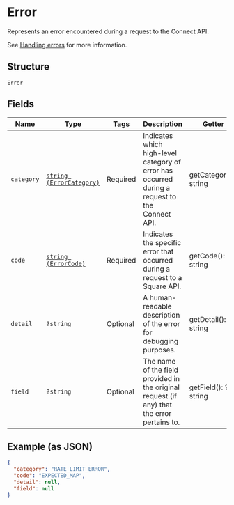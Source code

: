 
# Error

Represents an error encountered during a request to the Connect API.

See [Handling errors](https://developer.squareup.com/docs/build-basics/handling-errors) for more information.

## Structure

`Error`

## Fields

| Name | Type | Tags | Description | Getter | Setter |
|  --- | --- | --- | --- | --- | --- |
| `category` | [`string (ErrorCategory)`](../../doc/models/error-category.md) | Required | Indicates which high-level category of error has occurred during a<br>request to the Connect API. | getCategory(): string | setCategory(string category): void |
| `code` | [`string (ErrorCode)`](../../doc/models/error-code.md) | Required | Indicates the specific error that occurred during a request to a<br>Square API. | getCode(): string | setCode(string code): void |
| `detail` | `?string` | Optional | A human-readable description of the error for debugging purposes. | getDetail(): ?string | setDetail(?string detail): void |
| `field` | `?string` | Optional | The name of the field provided in the original request (if any) that<br>the error pertains to. | getField(): ?string | setField(?string field): void |

## Example (as JSON)

```json
{
  "category": "RATE_LIMIT_ERROR",
  "code": "EXPECTED_MAP",
  "detail": null,
  "field": null
}
```

